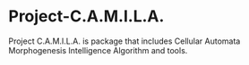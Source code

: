 # Project-C.A.M.I.L.A.
Project C.A.M.I.L.A. is package that includes Cellular Automata Morphogenesis Intelligence Algorithm and tools.  
